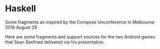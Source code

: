 # Haskell
Some fragments as inspired by the Compose Unconference in Melbourne 2016 August 29

Here are some fragments and support sources for the two Android games that Sean Seefried delivered via his presentation.

